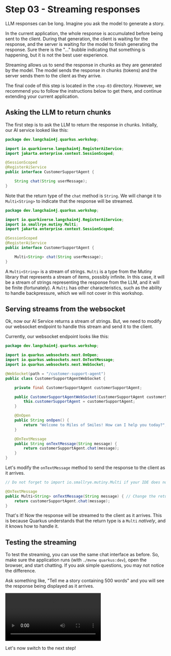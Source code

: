 # Step 03 - Streaming responses

LLM responses can be long. 
Imagine you ask the model to generate a story. 

In the current application, the whole response is accumulated before being sent to the client.
During that generation, the client is waiting for the response, and the server is waiting for the model to finish generating the response.
Sure there is the "..." bubble indicating that something is happening, but it is not the best user experience.

Streaming allows us to send the response in chunks as they are generated by the model.
The model sends the response in chunks (tokens) and the server sends them to the client as they arrive.

The final code of this step is located in the `step-03` directory.
However, we recommend you to follow the instructions below to get there, and continue extending your current application.

## Asking the LLM to return chunks

The first step is to ask the LLM to return the response in chunks.
Initially, our AI service looked like this:

```java
package dev.langchain4j.quarkus.workshop;

import io.quarkiverse.langchain4j.RegisterAiService;
import jakarta.enterprise.context.SessionScoped;

@SessionScoped
@RegisterAiService
public interface CustomerSupportAgent {

    String chat(String userMessage);
}
```

Note that the return type of the `chat` method is `String`.
We will change it to `Multi<String>` to indicate that the response will be streamed.

```java
package dev.langchain4j.quarkus.workshop;

import io.quarkiverse.langchain4j.RegisterAiService;
import io.smallrye.mutiny.Multi;
import jakarta.enterprise.context.SessionScoped;

@SessionScoped
@RegisterAiService
public interface CustomerSupportAgent {

    Multi<String> chat(String userMessage);
}
```

A `Multi<String>` is a stream of strings.
`Multi` is a type from the Mutiny library that represents a stream of items, possibly infinite.
In this case, it will be a stream of strings representing the response from the LLM, and it will be finite (fortunately).
A `Multi` has other characteristics, such as the ability to handle backpressure, which we will not cover in this workshop.

## Serving streams from the websocket

Ok, now our AI Service returns a stream of strings.
But, we need to modify our websocket endpoint to handle this stream and send it to the client.

Currently, our websocket endpoint looks like this:

```java
package dev.langchain4j.quarkus.workshop;

import io.quarkus.websockets.next.OnOpen;
import io.quarkus.websockets.next.OnTextMessage;
import io.quarkus.websockets.next.WebSocket;

@WebSocket(path = "/customer-support-agent")
public class CustomerSupportAgentWebSocket {

    private final CustomerSupportAgent customerSupportAgent;

    public CustomerSupportAgentWebSocket(CustomerSupportAgent customerSupportAgent) {
        this.customerSupportAgent = customerSupportAgent;
    }

    @OnOpen
    public String onOpen() {
        return "Welcome to Miles of Smiles! How can I help you today?";
    }

    @OnTextMessage
    public String onTextMessage(String message) {
        return customerSupportAgent.chat(message);
    }
}
```

Let's modify the `onTextMessage` method to send the response to the client as it arrives.

```java
// Do not forget to import io.smallrye.mutiny.Multi if your IDE does not do it automatically

@OnTextMessage
public Multi<String> onTextMessage(String message) { // Change the return type to Multi<String>
    return customerSupportAgent.chat(message);
}
```

That's it! 
Now the response will be streamed to the client as it arrives.
This is because Quarkus understands that the return type is a `Multi` _natively_, and it knows how to handle it.

## Testing the streaming

To test the streaming, you can use the same chat interface as before.
So, make sure the application runs (with `./mvnw quarkus:dev`), open the browser, and start chatting.
If you ask simple questions, you may not notice the difference.

Ask something like, "Tell me a story containing 500 words" and you will see the response being displayed as it arrives.

![type:video](images/streaming.mp4)

Let's now switch to the next step!